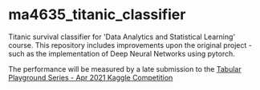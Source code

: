 # ma4635_titanic_classifier
Titanic survival classifier for 'Data Analytics and Statistical Learning' course. This repository includes improvements upon the original project - such as the implementation of Deep Neural Networks using pytorch.

The performance will be measured by a late submission to the [Tabular Playground Series - Apr 2021 Kaggle Competition](https://www.kaggle.com/c/tabular-playground-series-apr-2021/data)
